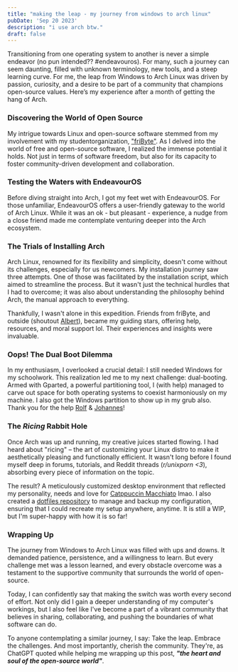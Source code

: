 ```yaml
---
title: "making the leap - my journey from windows to arch linux"
pubDate: 'Sep 20 2023'
description: "i use arch btw."
draft: false
---
```


Transitioning from one operating system to another is never a simple endeavor (no pun intended?? #endeavouros). For many, such a journey can seem daunting, filled with unknown terminology, new tools, and a steep learning curve. For me, the leap from Windows to Arch Linux was driven by passion, curiosity, and a desire to be part of a community that champions open-source values. Here’s my experience after a month of getting the hang of Arch.

### Discovering the World of Open Source

My intrigue towards Linux and open-source software stemmed from my involvement with my studentorganization, ["friByte"](https://fribyte.no). As I delved into the world of free and open-source software, I realized the immense potential it holds. Not just in terms of software freedom, but also for its capacity to foster community-driven development and collaboration.

### Testing the Waters with EndeavourOS

Before diving straight into Arch, I got my feet wet with EndeavourOS. For those unfamiliar, EndeavourOS offers a user-friendly gateway to the world of Arch Linux. While it was an ok - but pleasant - experience, a nudge from a close friend made me contemplate venturing deeper into the Arch ecosystem.

### The Trials of Installing Arch

Arch Linux, renowned for its flexibility and simplicity, doesn't come without its challenges, especially for us newcomers. My installation journey saw three attempts. One of those was facilitated by the installation script, which aimed to streamline the process. But it wasn't just the technical hurdles that I had to overcome; it was also about understanding the philosophy behind Arch, the manual approach to everything.

Thankfully, I wasn't alone in this expedition. Friends from friByte, and outside (shoutout [Albert](https://github.com/albertbayazidi)), became my guiding stars, offering help, resources, and moral support lol. Their experiences and insights were invaluable.

### Oops! The Dual Boot Dilemma

In my enthusiasm, I overlooked a crucial detail: I still needed Windows for my schoolwork. This realization led me to my next challenge: dual-booting. Armed with Gparted, a powerful partitioning tool, I (with help) managed to carve out space for both operating systems to coexist harmoniously on my machine. I also got the Windows partition to show up in my grub also.   
Thank you for the help [Rolf](https://github.com/polsevev) & [Johannes](https://github.com/skivdal)!

### The *Ricing* Rabbit Hole

Once Arch was up and running, my creative juices started flowing. I had heard about "ricing" – the art of customizing your Linux distro to make it aesthetically pleasing and functionally efficient. It wasn't long before I found myself deep in forums, tutorials, and Reddit threads (*r/unixporn <3*), absorbing every piece of information on the topic.

The result? A meticulously customized desktop environment that reflected my personality, needs and love for [Catppuccin Macchiato](https://github.com/catppuccin/catppuccin/tree/main) lmao. I also created a [dotfiles repository](https://github.com/SindreKjelsrud/dotfiles) to manage and backup my configuration, ensuring that I could recreate my setup anywhere, anytime.
It is still a WIP, but I'm super-happy with how it is so far!

### Wrapping Up

The journey from Windows to Arch Linux was filled with ups and downs. It demanded patience, persistence, and a willingness to learn. But every challenge met was a lesson learned, and every obstacle overcome was a testament to the supportive community that surrounds the world of open-source.

Today, I can confidently say that making the switch was worth every second of effort. Not only did I gain a deeper understanding of my computer's workings, but I also feel like I've become a part of a vibrant community that believes in sharing, collaborating, and pushing the boundaries of what software can do.

To anyone contemplating a similar journey, I say: Take the leap. Embrace the challenges. And most importantly, cherish the community. They're, as ChatGPT quoted while helping me wrapping up this post, ***"the heart and soul of the open-source world"***.